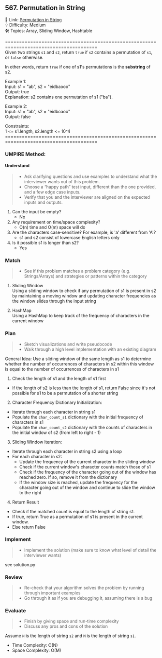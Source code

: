 ## 567. Permutation in String
🔗  Link: [Permutation in String](https://leetcode.com/problems/permutation-in-string/description/)<br>
💡 Difficulty: Medium<br>
🛠️ Topics: Array, Sliding Window, Hashtable<br>

=======================================================================================<br>
Given two strings `s1` and `s2`, return `true` if `s2` contains a permutation of `s1`, or `false` otherwise.

In other words, return `true` if one of s1's permutations is the **substring** of s2.

Example 1:<br>
Input: s1 = "ab", s2 = "eidbaooo"<br>
Output: true<br>
Explanation: s2 contains one permutation of s1 ("ba").<br>

Example 2:<br>
Input: s1 = "ab", s2 = "eidboaoo"<br>
Output: false<br>

Constraints:<br>
1 <= s1.length, s2.length <= 10^4
=======================================================================================<br>
### UMPIRE Method:
#### Understand

> - Ask clarifying questions and use examples to understand what the interviewer wants out of this problem.
> - Choose a “happy path” test input, different than the one provided, and a few edge case inputs. 
> - Verify that you and the interviewer are aligned on the expected inputs and outputs.
1. Can the input be empty?
    - No
2. Any requirement on time/space complexity?
    - O(n) time and O(m) space will do
3. Are the characters case-sensitive? For example, is 'a' different from 'A'?
    - s1 and s2 consist of lowercase English letters only
4. Is it possible s1 is longer than s2?
    - Yes

### Match
> - See if this problem matches a problem category (e.g. Strings/Arrays) and strategies or patterns within the category


1. Sliding Window<br>
Using a sliding window to check if any permutation of s1 is present in s2 by maintaining a moving window and updating character frequencies as the window slides through the input string

2. HashMap<br>
Using a HashMap to keep track of the frequency of characters in the current window


### Plan
> - Sketch visualizations and write pseudocode
> - Walk through a high level implementation with an existing diagram

General Idea:  Use a sliding window of the same length as s1 to determine whether the number of occurrences of characters in s2 within this window is equal to the number of occurrences of characters in s1


1) Check the length of s1 and the length of s1 first 
- If the length of s2 is less than the length of s1, return False since it's not possible for s1 to be a permutation of a shorter string

2) Character Frequency Dictionary Initialization:
- Iterate through each character in string s1
- Populate the `char_count_s1` dictionary with the initial frequency of characters in s1
- Populate the `char_count_s2` dictionary with the counts of characters in the initial window of s2 (from left to right - 1)

3) Sliding Window Iteration:
- Iterate through each character in string s2 using a loop
- For each character in s2:
    - Update the frequency of the current character in the sliding window 
    - Check if the current window's character counts match those of s1
    - Check if the frequency of the character going out of the window has reached zero. If so, remove it from the dictionary
    - If the window size is reached, update the frequency for the character going out of the window and continue to slide the window to the right

4) Return Result
- Check if the matched count is equal to the length of string s1.
- If true, return True as a permutation of s1 is present in the current window.
- Else return False


### Implement
> - Implement the solution (make sure to know what level of detail the interviewer wants)

see solution.py

### Review
> - Re-check that your algorithm solves the problem by running through important examples
> - Go through it as if you are debugging it, assuming there is a bug

### Evaluate
> - Finish by giving space and run-time complexity
> - Discuss any pros and cons of the solution

Assume `N` is the length of string `s2` and `M` is the length of string `s1`. 

- Time Complexity: O(N)
- Space Complexity: O(M)
